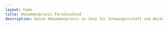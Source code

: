 ```yaml
---
layout: home
title: Hebammenpraxis Paradieskind
description: Deine Hebammenpraxis in Jena für Schwangerschaft und Wochenbett
---
```

